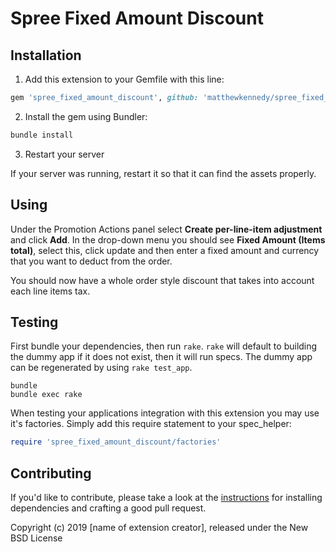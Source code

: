 # Spree Fixed Amount Discount

## Installation

1. Add this extension to your Gemfile with this line:
  ```ruby
  gem 'spree_fixed_amount_discount', github: 'matthewkennedy/spree_fixed_amount_discount'
  ```

2. Install the gem using Bundler:
  ```ruby
  bundle install
  ```

3. Restart your server

  If your server was running, restart it so that it can find the assets properly.

## Using

Under the Promotion Actions panel select **Create per-line-item adjustment** and click **Add**. In the drop-down menu you should see **Fixed Amount (Items total)**, select this, click update and then enter a fixed amount and currency that you want to deduct from the order.

You should now have a whole order style discount that takes into account each line items tax.

## Testing

First bundle your dependencies, then run `rake`. `rake` will default to building the dummy app if it does not exist, then it will run specs. The dummy app can be regenerated by using `rake test_app`.

```shell
bundle
bundle exec rake
```

When testing your applications integration with this extension you may use it's factories.
Simply add this require statement to your spec_helper:

```ruby
require 'spree_fixed_amount_discount/factories'
```


## Contributing

If you'd like to contribute, please take a look at the
[instructions](CONTRIBUTING.md) for installing dependencies and crafting a good
pull request.

Copyright (c) 2019 [name of extension creator], released under the New BSD License
